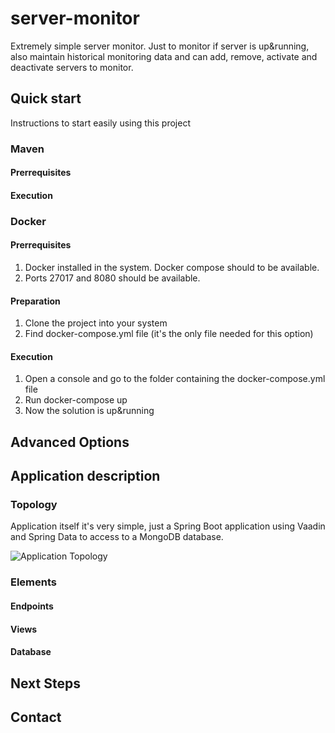 # server-monitor
Extremely simple server monitor. Just to monitor if server is up&running, also maintain historical monitoring data and can add, remove, activate and deactivate servers to monitor.

## Quick start
Instructions to start easily using this project

### Maven
#### Prerrequisites
#### Execution

### Docker
#### Prerrequisites
1. Docker installed in the system. Docker compose should to be available.
1. Ports 27017 and 8080 should be available.

#### Preparation
1. Clone the project into your system
1. Find docker-compose.yml file (it's the only file needed for this option)

#### Execution
1. Open a console and go to the folder containing the docker-compose.yml file
1. Run docker-compose up
1. Now the solution is up&running

## Advanced Options

## Application description
### Topology
Application itself it's very simple, just a Spring Boot application using Vaadin and Spring Data to access to a MongoDB database.

![Application Topology](https://github.com/restalion/server-monitor/tree/master/img/server-monitor-topology.png "server-monitor topology")
### Elements
#### Endpoints
#### Views
#### Database

## Next Steps

## Contact
